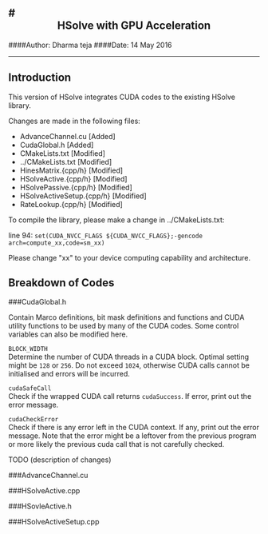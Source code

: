 #<center>HSolve with GPU Acceleration</center>
---
####Author: Dharma teja
####Date: 14 May 2016

---

Introduction
---
This version of HSolve integrates CUDA codes to the existing HSolve library.  

Changes are made in the following files: 

* AdvanceChannel.cu [Added]
* CudaGlobal.h [Added]
* CMakeLists.txt [Modified]
* ../CMakeLists.txt [Modified]
* HinesMatrix.{cpp/h} [Modified]
* HSolveActive.{cpp/h} [Modified]
* HSolvePassive.{cpp/h} [Modified]
* HSolveActiveSetup.{cpp/h} [Modified]
* RateLookup.{cpp/h} [Modified]

To compile the library, please make a change in ../CMakeLists.txt:

line 94: `set(CUDA_NVCC_FLAGS ${CUDA_NVCC_FLAGS};-gencode arch=compute_xx,code=sm_xx)`

Please change "xx" to your device computing capability and architecture.

 
Breakdown of Codes
---

###CudaGlobal.h

Contain Marco definitions, bit mask definitions and functions and CUDA utility functions to be used by many of the CUDA codes. Some control variables can also be modified here.

`BLOCK_WIDTH` <br>
Determine the number of CUDA threads in a CUDA block. Optimal setting might be `128` or `256`. Do not exceed `1024`, otherwise CUDA calls cannot be initialised and errors will be incurred.

`cudaSafeCall`<br>
Check if the wrapped CUDA call returns `cudaSuccess`. If error, print out the error message. 

`cudaCheckError`<br>
Check if there is any error left in the CUDA context. If any, print out the error message. Note that the error might be a leftover from the previous program or more likely the previous cuda call that is not carefully checked.

TODO (description of changes)

###AdvanceChannel.cu


###HSolveActive.cpp


###HSovleActive.h
 

###HSolveActiveSetup.cpp





